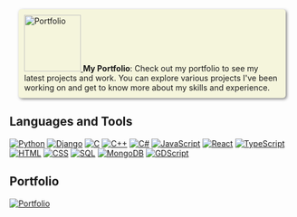 <p style="background-color: #f5f5dc; padding: 10px; border-radius: 5px; box-shadow: 2px 2px 5px rgba(0, 0, 0, 0.5); margin: 1rem;">
    <a href="https://ahmedzaki246.github.io/Portfolio-V2.0/">
        <img src="https://cdn-icons-png.flaticon.com/512/3135/3135715.png" alt="Portfolio" style="width:100px;"/>
    </a>
    <strong>My Portfolio</strong>: Check out my portfolio to see my latest projects and work. You can explore various projects I've been working on and get to know more about my skills and experience.
</p>

## Languages and Tools

[![Python](https://img.shields.io/badge/Python-3776AB?style=flat-square&logo=python&logoColor=white)](https://www.python.org/)
[![Django](https://img.shields.io/badge/Django-092E20?style=flat-square&logo=django&logoColor=white)](https://www.djangoproject.com/)
[![C](https://img.shields.io/badge/C-00599C?style=flat-square&logo=c&logoColor=white)](https://en.wikipedia.org/wiki/C_(programming_language))
[![C++](https://img.shields.io/badge/C%2B%2B-00599C?style=flat-square&logo=c%2B%2B&logoColor=white)](https://en.cppreference.com/w/)
[![C#](https://img.shields.io/badge/C%23-239120?style=flat-square&logo=c-sharp&logoColor=white)](https://learn.microsoft.com/en-us/dotnet/csharp/)
[![JavaScript](https://img.shields.io/badge/JavaScript-F7DF1E?style=flat-square&logo=javascript&logoColor=black)](https://developer.mozilla.org/en-US/docs/Web/JavaScript)
[![React](https://img.shields.io/badge/React-61DAFB?style=flat-square&logo=react&logoColor=black)](https://reactjs.org/)
[![TypeScript](https://img.shields.io/badge/TypeScript-007ACC?style=flat-square&logo=typescript&logoColor=white)](https://www.typescriptlang.org/)
[![HTML](https://img.shields.io/badge/HTML-E34F26?style=flat-square&logo=html5&logoColor=white)](https://developer.mozilla.org/en-US/docs/Web/HTML)
[![CSS](https://img.shields.io/badge/CSS-1572B6?style=flat-square&logo=css3&logoColor=white)](https://developer.mozilla.org/en-US/docs/Web/CSS)
[![SQL](https://img.shields.io/badge/SQL-003B57?style=flat-square&logo=sqlite&logoColor=white)](https://www.sqlite.org/)
[![MongoDB](https://img.shields.io/badge/MongoDB-47A248?style=flat-square&logo=mongodb&logoColor=white)](https://www.mongodb.com/)
[![GDScript](https://img.shields.io/badge/GDScript-2F2F2F?style=flat-square&logo=godot&logoColor=white)](https://docs.godotengine.org/en/stable/)

## Portfolio

[![Portfolio](https://img.shields.io/badge/Portfolio-000000?style=flat-square&logo=github&logoColor=white&logoWidth=60)](https://ahmedzaki246.github.io/Portfolio-V2.0/)

